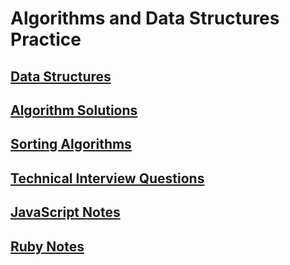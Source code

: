 # Algorithms and Data Structures Practice

## [Data Structures](data-structures/data-structures.md "data-structures")
## [Algorithm Solutions](javascript-solutions/ "Algorithm Solutions")
## [Sorting Algorithms](sorting-algorithms/ "Sorting Algorithms")
## [Technical Interview Questions](interview-questions/interview-questions.md "Interview Questions")
## [JavaScript Notes](js-notes/javascript-notes.md "JavaScript Notes")
## [Ruby Notes](rb-notes/ruby-notes.md "Ruby Notes")

